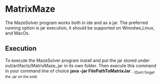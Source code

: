 # MatrixMaze
The MazeSolver program works both in ide and as a jar. The preferred running option is jar execution, it should be supported on Winodws,Linux, and MacOs.

## Execution
To execute the MazeSolver program install and put the jar stored under out/artifacts/MatrixMaze_jar in its own folder. 
Then execute this command in your command line of choice **java -jar FilePathToMatrixJar** . <sub>(Dont forget the .jar on the end)</sub>

